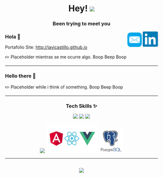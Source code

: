 <h1 align="center">Hey! <img src="https://raw.githubusercontent.com/MartinHeinz/MartinHeinz/master/wave.gif" width="30"></h1>
<h3 align="center">Been trying to meet you</h3>

[<img src="linkedin.png" width="50" align="right"/>](https://www.linkedin.com/in/javicastillo89/)
[<img src="mail.png" width="54" align="right"/>](mailto:jav.castonatt@gmail.com)

### Hola 👋

 Portafolio Site: http://javicastillo.github.io

 ✏️ Placeholder mientras se me ocurre algo. Boop Beep Boop

----------------------------------------------------

### Hello there 👋

✏️ Placeholder while i think of something. Boop Beep Boop

----------------------------------------------------
<div align="center">
<h3 align="center">Tech Skills ✨</h3>

<img src="https://upload.wikimedia.org/wikipedia/commons/thumb/9/9a/Visual_Studio_Code_1.35_icon.svg/2048px-Visual_Studio_Code_1.35_icon.svg.png" width="60"/>  <img src="https://brandslogos.com/wp-content/uploads/thumbs/firebase-logo-vector.svg" width="50"/>  <img src="https://iconape.com/wp-content/png_logo_vector/git-icon.png" width="60"/> 

<img src="https://www.opengis.ch/wp-content/uploads/2020/04/django-python-logo.png" width="80"/> <img src="pngegg.png" width="170"/> <img src="pngegg_2.png" width="80"/>
</div>

----------------------------------------------------

<br>
<div align="center"><img src="https://raw.githubusercontent.com/MartinHeinz/MartinHeinz/master/wave.gif" width="50"></div>